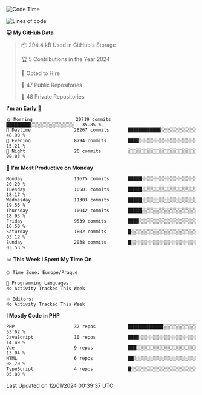 <!--START_SECTION:waka-->
![Code Time](http://img.shields.io/badge/Code%20Time-1%2C583%20hrs%2058%20mins-blue)

![Lines of code](https://img.shields.io/badge/From%20Hello%20World%20I%27ve%20Written-18.4%20million%20lines%20of%20code-blue)

**🐱 My GitHub Data** 

> 📦 294.4 kB Used in GitHub's Storage 
 > 
> 🏆 5 Contributions in the Year 2024
 > 
> 💼 Opted to Hire
 > 
> 📜 47 Public Repositories 
 > 
> 🔑 48 Private Repositories 
 > 
**I'm an Early 🐤** 

```text
🌞 Morning                20719 commits       █████████░░░░░░░░░░░░░░░░   35.85 % 
🌆 Daytime                28267 commits       ████████████░░░░░░░░░░░░░   48.90 % 
🌃 Evening                8794 commits        ████░░░░░░░░░░░░░░░░░░░░░   15.21 % 
🌙 Night                  20 commits          ░░░░░░░░░░░░░░░░░░░░░░░░░   00.03 % 
```
📅 **I'm Most Productive on Monday** 

```text
Monday                   11675 commits       █████░░░░░░░░░░░░░░░░░░░░   20.20 % 
Tuesday                  10501 commits       █████░░░░░░░░░░░░░░░░░░░░   18.17 % 
Wednesday                11303 commits       █████░░░░░░░░░░░░░░░░░░░░   19.56 % 
Thursday                 10942 commits       █████░░░░░░░░░░░░░░░░░░░░   18.93 % 
Friday                   9539 commits        ████░░░░░░░░░░░░░░░░░░░░░   16.50 % 
Saturday                 1802 commits        █░░░░░░░░░░░░░░░░░░░░░░░░   03.12 % 
Sunday                   2038 commits        █░░░░░░░░░░░░░░░░░░░░░░░░   03.53 % 
```


📊 **This Week I Spent My Time On** 

```text
🕑︎ Time Zone: Europe/Prague

💬 Programming Languages: 
No Activity Tracked This Week

🔥 Editors: 
No Activity Tracked This Week
```

**I Mostly Code in PHP** 

```text
PHP                      37 repos            █████████████░░░░░░░░░░░░   53.62 % 
JavaScript               10 repos            ████░░░░░░░░░░░░░░░░░░░░░   14.49 % 
Vue                      9 repos             ███░░░░░░░░░░░░░░░░░░░░░░   13.04 % 
HTML                     6 repos             ██░░░░░░░░░░░░░░░░░░░░░░░   08.70 % 
TypeScript               4 repos             █░░░░░░░░░░░░░░░░░░░░░░░░   05.80 % 
```




 Last Updated on 12/01/2024 00:39:37 UTC
<!--END_SECTION:waka-->
<!--
**AlexKratky/AlexKratky** is a ✨ _special_ ✨ repository because its `README.md` (this file) appears on your GitHub profile.

Here are some ideas to get you started:

- 🔭 I’m currently working on ...
- 🌱 I’m currently learning ...
- 👯 I’m looking to collaborate on ...
- 🤔 I’m looking for help with ...
- 💬 Ask me about ...
- 📫 How to reach me: ...
- 😄 Pronouns: ...
- ⚡ Fun fact: ...
-->
